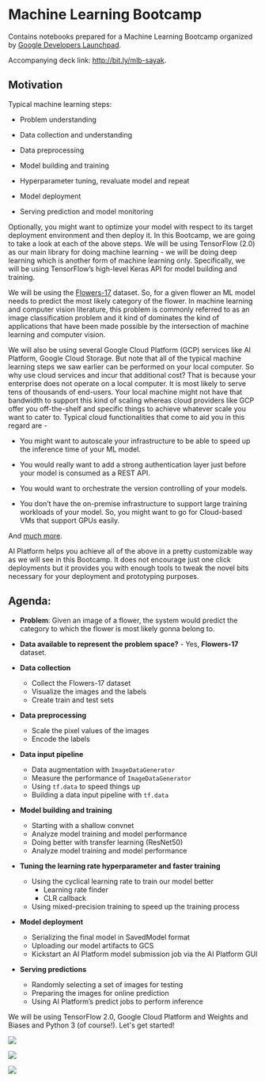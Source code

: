 
# Machine Learning Bootcamp

Contains notebooks prepared for a Machine Learning Bootcamp organized by [Google Developers Launchpad](https://developers.google.com/community/launchpad).

Accompanying deck link: http://bit.ly/mlb-sayak. 

## Motivation
Typical machine learning steps:

  

-   Problem understanding
    
-   Data collection and understanding
    
-   Data preprocessing
    
-   Model building and training
    
-   Hyperparameter tuning, revaluate model and repeat
    
-   Model deployment
    
-   Serving prediction and model monitoring
    

  

Optionally, you might want to optimize your model with respect to its target deployment environment and then deploy it. In this Bootcamp, we are going to take a look at each of the above steps. We will be using TensorFlow (2.0) as our main library for doing machine learning - we will be doing deep learning which is another form of machine learning only. Specifically, we will be using TensorFlow’s high-level Keras API for model building and training.

  

We will be using the [Flowers-17](http://www.robots.ox.ac.uk/~vgg/data/flowers/17/) dataset. So, for a given flower an ML model needs to predict the most likely category of the flower. In machine learning and computer vision literature, this problem is commonly referred to as an image classification problem and it kind of dominates the kind of applications that have been made possible by the intersection of machine learning and computer vision.

  

We will also be using several Google Cloud Platform (GCP) services like AI Platform, Google Cloud Storage. But note that all of the typical machine learning steps we saw earlier can be performed on your local computer. So why use cloud services and incur that additional cost? That is because your enterprise does not operate on a local computer. It is most likely to serve tens of thousands of end-users. Your local machine might not have that bandwidth to support this kind of scaling whereas cloud providers like GCP offer you off-the-shelf and specific things to achieve whatever scale you want to cater to. Typical cloud functionalities that come to aid you in this regard are -

  

-   You might want to autoscale your infrastructure to be able to speed up the inference time of your ML model.
    
-   You would really want to add a strong authentication layer just before your model is consumed as a REST API.
    
-   You would want to orchestrate the version controlling of your models.
    
-   You don’t have the on-premise infrastructure to support large training workloads of your model. So, you might want to go for Cloud-based VMs that support GPUs easily.

And [much more](https://cloud.google.com/blog/products/ai-machine-learning/how-to-serve-deep-learning-models-using-tensorflow-2-0-with-cloud-functions).

AI Platform helps you achieve all of the above in a pretty customizable way as we will see in this Bootcamp. It does not encourage just one click deployments but it provides you with enough tools to tweak the novel bits necessary for your deployment and prototyping purposes. 

## Agenda:

- **Problem**: Given an image of a flower, the system would predict the category to which the flower is most likely gonna belong to. 

- **Data available to represent the problem space?** - Yes, **Flowers-17** dataset. 

- **Data collection**
	- Collect the Flowers-17 dataset
	- Visualize the images and the labels
	- Create train and test sets

- **Data preprocessing**
	- Scale the pixel values of the images 
	- Encode the labels

- **Data input pipeline**
	- Data augmentation with `ImageDataGenerator`
	- Measure the performance of `ImageDataGenerator`
	- Using `tf.data` to speed things up
	- Building a data input pipeline with `tf.data`

- **Model building and training**
	- Starting with a shallow convnet
	- Analyze model training and model performance
	- Doing better with transfer learning (ResNet50)
	- Analyze model training and model performance

- **Tuning the learning rate hyperparameter and faster training**
	- Using the cyclical learning rate to train  our model better
		- Learning rate finder
		- CLR callback
	- Using mixed-precision training to speed up the training process

- **Model deployment**
	- Serializing the final model in SavedModel format
	- Uploading our model artifacts to GCS
	- Kickstart an AI Platform model submission job via the AI Platform GUI

- **Serving predictions**
	- Randomly selecting a set of images for testing
	- Preparing the images for online prediction
	- Using AI Platform’s predict jobs to perform inference

We will be using TensorFlow 2.0, Google Cloud Platform and Weights and Biases and Python 3 (of course!). Let's get started! 

![](https://www.python.org/static/community_logos/python-logo-master-v3-TM.png)

![](https://i.ibb.co/3ksSkLz/TF-Full-Color-Primary-Horizontal.png)

![](https://i.ibb.co/y5W1q2Q/Screen-Shot-2019-12-08-at-7-31-51-AM.png)

